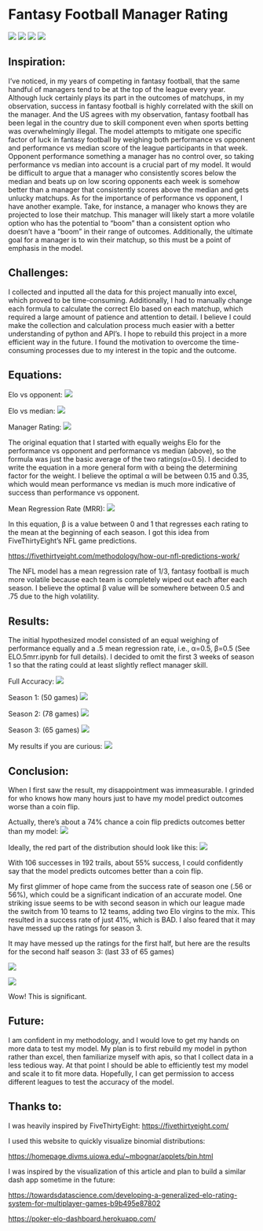 # Fantasy Football Manager Rating
![](Readme/lasthalf.png)
![](Readme/newplot.png)
![](Readme/edaelobetter.png)
![](Readme/eloexcelsnipbetter.png)

## Inspiration:
I’ve noticed, in my years of competing in fantasy football, that the same handful of managers tend to be at the top of the league every year. Although luck certainly plays its part in the outcomes of matchups, in my observation, success in fantasy football is highly correlated with the skill on the manager. And the US agrees with my observation, fantasy football has been legal in the country due to skill component even when sports betting was overwhelmingly illegal. The model attempts to mitigate one specific factor of luck in fantasy football by weighing both performance vs opponent and performance vs median score of the league participants in that week. Opponent performance something a manager has no control over, so taking performance vs median into account is a crucial part of my model. It would be difficult to argue that a manager who consistently scores below the median and beats up on low scoring opponents each week is somehow better than a manager that consistently scores above the median and gets unlucky matchups. As for the importance of performance vs opponent, I have another example. Take, for instance, a manager who knows they are projected to lose their matchup. This manager will likely start a more volatile option who has the potential to “boom” than a consistent option who doesn’t have a “boom” in their range of outcomes. Additionally, the ultimate goal for a manager is to win their matchup, so this must be a point of emphasis in the model.

## Challenges:
I collected and inputted all the data for this project manually into excel, which proved to be time-consuming. Additionally, I had to manually change each formula to calculate the correct Elo based on each matchup, which required a large amount of patience and attention to detail. I believe I could make the collection and calculation process much easier with a better understanding of python and API’s. I hope to rebuild this project in a more efficient way in the future. I found the motivation to overcome the time-consuming processes due to my interest in the topic and the outcome.

## Equations:
Elo vs opponent:
![](Readme/vprime.PNG)

Elo vs median:
![](Readme/mprime.PNG)

Manager Rating:
![](Readme/mrr.png.png)

The original equation that I started with equally weighs Elo for the performance vs opponent and performance vs median (above), so the formula was just the basic average of the two ratings(α=0.5). I decided to write the equation in a more general form with α being the determining factor for the weight. I believe the optimal α will be between 0.15 and 0.35, which would mean performance vs median is much more indicative of success than performance vs opponent.  

Mean Regression Rate (MRR):
![](Readme/mrr.PNG)

In this equation, β is a value between 0 and 1 that regresses each rating to the mean at the beginning of each season. I got this idea from FiveThirtyEight’s NFL game predictions.

https://fivethirtyeight.com/methodology/how-our-nfl-predictions-work/

The NFL model has a mean regression rate of 1/3, fantasy football is much more volatile because each team is completely wiped out each after each season. I believe the optimal β value will be somewhere between 0.5 and .75 due to the high volatility.

## Results:
The initial hypothesized model consisted of an equal weighing of performance equally and a .5 mean regression rate, i.e., α=0.5, β=0.5 (See ELO.5mrr.ipynb for full details). I decided to omit the first 3 weeks of season 1 so that the rating could at least slightly reflect manager skill.

Full Accuracy:
![](Readme/s1.png)
 
Season 1: (50 games)
![](Readme/s2.png)
 
Season 2: (78 games)
![](Readme/stwo.png)
 
Season 3: (65 games)
 ![](Readme/s3.png)
 

My results if you are curious:
![](Readme/newplot%20(2).png)
 
## Conclusion:
When I first saw the result, my disappointment was immeasurable. I grinded for who knows how many hours just to have my model predict outcomes worse than a coin flip.

Actually, there’s about a 74% chance a coin flip predicts outcomes better than my model:
![](Readme/92.png)
 
Ideally, the red part of the distribution should look like this:
 ![](Readme/106.png)
 
With 106 successes in 192 trails, about 55% success, I could confidently say that the model predicts outcomes better than a coin flip. 

My first glimmer of hope came from the success rate of season one (.56 or 56%), which could be a significant indication of an accurate model.
One striking issue seems to be with second season in which our league made the switch from 10 teams to 12 teams, adding two Elo virgins to the mix. This resulted in a success rate of just 41%, which is BAD. I also feared that it may have messed up the ratings for season 3.

It may have messed up the ratings for the first half, but here are the results for the second half season 3: (last 33 of 65 games)

![](Readme/lasthalf.png)

![](Readme/wow.png)

Wow! This is significant.

## Future:
I am confident in my methodology, and I would love to get my hands on more data to test my model. My plan is to first rebuild my model in python rather than excel, then familiarize myself with apis, so that I collect data in a less tedious way. At that point I should be able to efficiently test my model and scale it to fit more data. Hopefully, I can get permission to access different leagues to test the accuracy of the model.


## Thanks to:
I was heavily inspired by FiveThirtyEight:
https://fivethirtyeight.com/ 

I used this website to quickly visualize binomial distributions:

https://homepage.divms.uiowa.edu/~mbognar/applets/bin.html 

I was inspired by the visualization of this article and plan to build a similar dash app sometime in the future:

https://towardsdatascience.com/developing-a-generalized-elo-rating-system-for-multiplayer-games-b9b495e87802 

https://poker-elo-dashboard.herokuapp.com/ 


